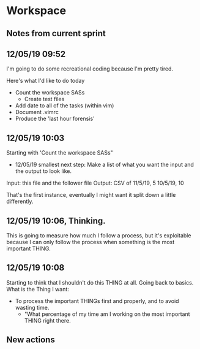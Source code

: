 # Workspace 
##  Notes from current sprint 

## 12/05/19 09:52 
I'm going to do some recreational coding because I'm pretty tired.

Here's what I'd like to do today
- Count the workspace SASs
  - Create test files 
- Add date to all of the tasks (within vim)  
- Document .vimrc 
- Produce the 'last hour forensis' 

## 12/05/19 10:03
Starting with 'Count the workspace SASs" 
- 12/05/19 smallest next step:  Make a list of what you want the input and the output to look like. 


Input: this file and the follower file 
Output: CSV of 
11/5/19, 5
10/5/19, 10 

That's the first instance, eventually I might want it split down a little differently. 

## 12/05/19 10:06, Thinking. 
This is going to measure how much I follow a process, but it's exploitable because I can only follow the process when something is the most important THING.  

## 12/05/19 10:08 
Starting to think that I shouldn't do this THING at all. 
Going back to basics.  What is the Thing I want: 


* To process the important THINGs first and properly, and to avoid wasting time. 
  * "What percentage of my time am I working on the most important THING right there. 
 



##  New actions 


